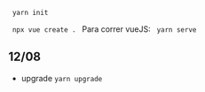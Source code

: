 <code> yarn init </code>

<code> npx vue create . </code>
Para correr vueJS:
<code> yarn serve </code>

## 12/08
- upgrade <code>yarn upgrade</code>